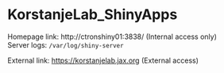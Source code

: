 # KorstanjeLab_ShinyApps
Homepage link: http://ctronshiny01:3838/ (Internal access only)  
Server logs: ```/var/log/shiny-server```

External link: https://korstanjelab.jax.org (External access)
